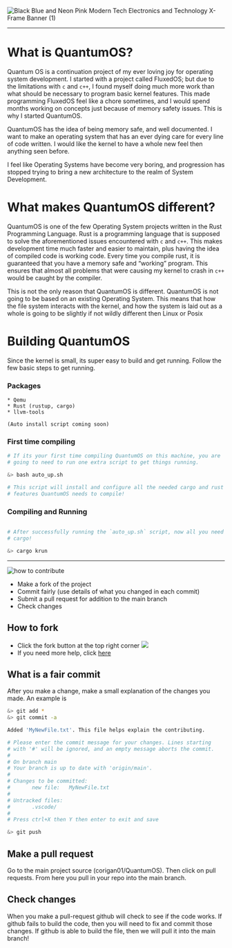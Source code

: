 ![Black Blue and Neon Pink Modern Tech Electronics and Technology X-Frame Banner (1)](https://user-images.githubusercontent.com/33582457/172414092-1c3fb73c-51e2-43f0-8e68-b1de9848fd1f.png)

---

# What is QuantumOS?
Quantum OS is a continuation project of my ever loving joy for operating system development. I started with a project called FluxedOS; but due to the limitations with `c` and `c++`, I found myself doing much more work than what should be necessary to program basic kernel features. This made programming FluxedOS feel like a chore sometimes, and I would spend months working on concepts just because of memory safety issues. This is why I started QuantumOS.


QuantumOS has the idea of being memory safe, and well documented. I want to make an operating system that has an ever dying care for every line of code written. I would like the kernel to have a whole new feel then anything seen before.


I feel like Operating Systems have become very boring, and progression has stopped trying to bring a new architecture to the realm of System Development.


# What makes QuantumOS different?
QuantumOS is one of the few Operating System projects written in the Rust Programming Language. Rust is a programming language that is supposed to solve the aforementioned issues encountered with `c` and `c++`. This makes development time much faster and easier to maintain, plus having the idea of compiled code is working code. Every time you compile rust, it is guaranteed that you have a memory safe and “working” program. This ensures that almost all problems that were causing my kernel to crash in `c++` would be caught by the compiler.

This is not the only reason that QuantumOS is different. QuantumOS is not going to be based on an existing Operating System. This means that how the file system interacts with the kernel, and how the system is laid out as a whole is going to be slightly if not wildly different then Linux or Posix


# Building QuantumOS

Since the kernel is small, its super easy to build and get running. Follow the few basic steps to get running. 

### Packages
```
* Qemu
* Rust (rustup, cargo)
* llvm-tools

(Auto install script coming soon)
```

### First time compiling
```bash
# If its your first time compiling QuantumOS on this machine, you are
# going to need to run one extra script to get things running.

&> bash auto_up.sh

# This script will install and configure all the needed cargo and rust
# features QuantumOS needs to compile!
```

### Compiling and Running

```bash

# After successfully running the `auto_up.sh` script, now all you need to do is run
# cargo!

&> cargo krun

```
---
![how to contribute](https://user-images.githubusercontent.com/33582457/172416262-3bb764bd-2aba-4b94-a41f-dd8c0acb4501.png)


* Make a fork of the project
* Commit fairly (use details of what you changed in each commit)
* Submit a pull request for addition to the main branch
* Check changes

## How to fork
* Click the fork button at the top right corner
![](https://docs.github.com/assets/images/help/repository/fork_button.jpg)
* If you need more help, click [here](https://docs.github.com/en/github/getting-started-with-github/fork-a-repo)


## What is a fair commit
After you make a change, make a small explanation of the changes you made. An example is 
```bash
&> git add *
&> git commit -a

Added 'MyNewFile.txt'. This file helps explain the contributing. 

# Please enter the commit message for your changes. Lines starting
# with '#' will be ignored, and an empty message aborts the commit.
#
# On branch main
# Your branch is up to date with 'origin/main'.
#
# Changes to be committed:
#       new file:   MyNewFile.txt
#
# Untracked files:
#       .vscode/
#
# Press ctrl+X then Y then enter to exit and save

&> git push
```

## Make a pull request
Go to the main project source (corigan01/QuantumOS). Then click on pull requests. From here you pull in your repo into the main branch. 

## Check changes
When you make a pull-request github will check to see if the code works. If github fails to build the code, then you will need to fix and commit those changes. 
If github is able to build the file, then we will pull it into the main branch!



